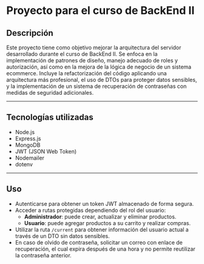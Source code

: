 # Proyecto para el curso de BackEnd II

## Descripción

Este proyecto tiene como objetivo mejorar la arquitectura del servidor desarrollado durante el curso de BackEnd II. Se enfoca en la implementación de patrones de diseño, manejo adecuado de roles y autorización, así como en la mejora de la lógica de negocio de un sistema ecommerce. Incluye la refactorización del código aplicando una arquitectura más profesional, el uso de DTOs para proteger datos sensibles, y la implementación de un sistema de recuperación de contraseñas con medidas de seguridad adicionales.

---

## Tecnologías utilizadas

- Node.js  
- Express.js  
- MongoDB
- JWT (JSON Web Token)  
- Nodemailer  
- dotenv  

---

## Uso

- Autenticarse para obtener un token JWT almacenado de forma segura.
- Acceder a rutas protegidas dependiendo del rol del usuario:
  - **Administrador**: puede crear, actualizar y eliminar productos.
  - **Usuario**: puede agregar productos a su carrito y realizar compras.
- Utilizar la ruta `/current` para obtener información del usuario actual a través de un DTO sin datos sensibles.
- En caso de olvido de contraseña, solicitar un correo con enlace de recuperación, el cual expira después de una hora y no permite reutilizar la contraseña anterior.

